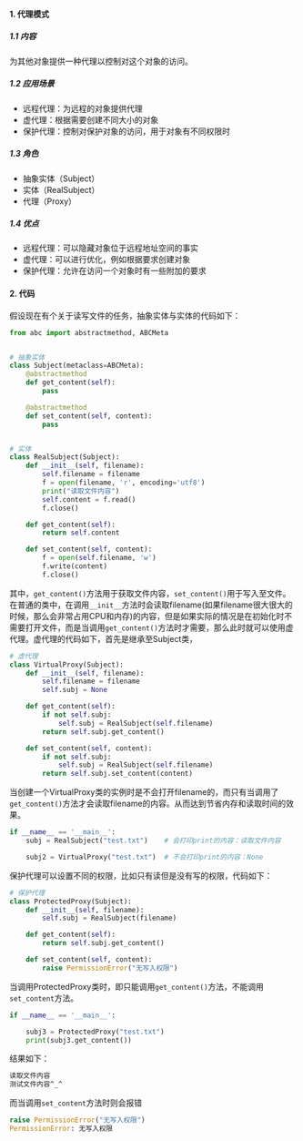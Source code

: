 #### 1. 代理模式

##### 1.1 内容

为其他对象提供一种代理以控制对这个对象的访问。

##### 1.2 应用场景

+ 远程代理：为远程的对象提供代理
+ 虚代理：根据需要创建不同大小的对象
+ 保护代理：控制对保护对象的访问，用于对象有不同权限时

##### 1.3 角色

+ 抽象实体（Subject）
+ 实体（RealSubject）
+ 代理（Proxy）

##### 1.4 优点

+ 远程代理：可以隐藏对象位于远程地址空间的事实
+ 虚代理：可以进行优化，例如根据要求创建对象
+ 保护代理：允许在访问一个对象时有一些附加的要求



#### 2. 代码

假设现在有个关于读写文件的任务，抽象实体与实体的代码如下：

```python
from abc import abstractmethod, ABCMeta


# 抽象实体
class Subject(metaclass=ABCMeta):
    @abstractmethod
    def get_content(self):
        pass

    @abstractmethod
    def set_content(self, content):
        pass


# 实体
class RealSubject(Subject):
    def __init__(self, filename):
        self.filename = filename
        f = open(filename, 'r', encoding='utf8')
        print("读取文件内容")
        self.content = f.read()
        f.close()

    def get_content(self):
        return self.content

    def set_content(self, content):
        f = open(self.filename, 'w')
        f.write(content)
        f.close()
```

其中，`get_content()`方法用于获取文件内容，`set_content()`用于写入至文件。在普通的类中，在调用`__init__`方法时会读取filename(如果filename很大很大的时候，那么会非常占用CPU和内存)的内容，但是如果实际的情况是在初始化时不需要打开文件，而是当调用`get_content()`方法时才需要，那么此时就可以使用虚代理。虚代理的代码如下，首先是继承至Subject类，

```python
# 虚代理
class VirtualProxy(Subject):
    def __init__(self, filename):
        self.filename = filename
        self.subj = None

    def get_content(self):
        if not self.subj:
            self.subj = RealSubject(self.filename)
        return self.subj.get_content()

    def set_content(self, content):
        if not self.subj:
            self.subj = RealSubject(self.filename)
        return self.subj.set_content(content)
```

当创建一个VirtualProxy类的实例时是不会打开filename的，而只有当调用了`get_content()`方法才会读取filename的内容。从而达到节省内存和读取时间的效果。

```python
if __name__ == '__main__':
    subj = RealSubject("test.txt")    # 会打印print的内容：读取文件内容

    subj2 = VirtualProxy("test.txt")  # 不会打印print的内容：None
```

保护代理可以设置不同的权限，比如只有读但是没有写的权限，代码如下：

```python
# 保护代理
class ProtectedProxy(Subject):
    def __init__(self, filename):
        self.subj = RealSubject(filename)

    def get_content(self):
        return self.subj.get_content()

    def set_content(self, content):
        raise PermissionError("无写入权限")
```

当调用ProtectedProxy类时，即只能调用`get_content()`方法，不能调用`set_content`方法。

```python
if __name__ == '__main__':

    subj3 = ProtectedProxy("test.txt")
    print(subj3.get_content())
```

结果如下：

```txt
读取文件内容
测试文件内容^_^
```

而当调用`set_content`方法时则会报错

```python
raise PermissionError("无写入权限")
PermissionError: 无写入权限
```

